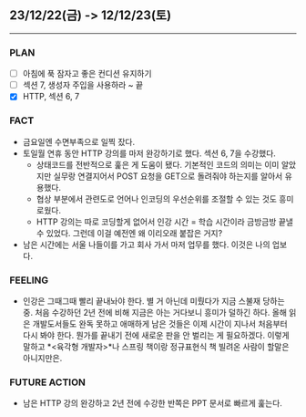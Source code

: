 ##  23/12/22(금) -> 12/12/23(토)
***
### PLAN
* [ ] 아침에 푹 잠자고 좋은 컨디션 유지하기
* [ ] 섹션 7, 생성자 주입을 사용하라 ~ 끝
* [X] HTTP, 섹션 6, 7
### FACT
* 금요일엔 수면부족으로 일찍 잤다. 
* 토일월 연휴 동안 HTTP 강의를 마저 완강하기로 했다. 섹션 6, 7을 수강했다. 
  * 상태코드를 전반적으로 훑은 게 도움이 됐다. 기본적인 코드의 의미는 이미 알았지만 실무랑 연결지어서 POST 요청을 GET으로 돌려줘야 하는지를 알아서 유용했다.
  * 협상 부분에서 관련도로 언어나 인코딩의 우선순위를 조절할 수 있는 것도 흥미로웠다.
  * HTTP 강의는 따로 코딩할게 없어서 인강 시간 = 학습 시간이라 금방금방 끝낼 수 있었다. 그런데 이걸 예전엔 왜 이리오래 붙잡은 거지?
* 남은 시간에는 서울 나들이를 가고 회사 가서 마저 업무를 했다. 이것은 나의 업보다.
### FEELING
* 인강은 그때그때 빨리 끝내놔야 한다. 별 거 아닌데 미뤘다가 지금 스불재 당하는 중. 처음 수강하던 2년 전에 비해 지금은 아는 거다보니 흥미가 덜하긴 하다. 올해 읽은 개발도서들도 완독 못하고 애매하게 남은 것들은 이제 시간이 지나서 처음부터 다시 봐야 한다. 뭔가를 끝내기 전에 새로운 판을 안 벌리는 게 필요하겠다. 이렇게 말하고 *<육각형 개발자>*나 스프링 책이랑 정규표현식 책 빌려온 사람이 할말은 아니지만은. 
### FUTURE ACTION
* 남은 HTTP 강의 완강하고 2년 전에 수강한 반쪽은 PPT 문서로 빠르게 훑는다.